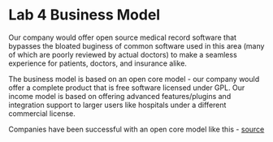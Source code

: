 # Lab 4 Business Model

Our company would offer open source medical record software that bypasses the bloated buginess of common software used in this area (many of which are poorly reviewed by actual doctors) to make a seamless experience for patients, doctors, and insurance alike.

The business model is based on an open core model - our company would offer a complete product that is free software licensed under GPL. Our income model is based on offering advanced features/plugins and integration support to larger users like hospitals under a different commercial license.

Companies have been successful with an open core model like this - [source](https://www.karllhughes.com/posts/open-source-companies) 